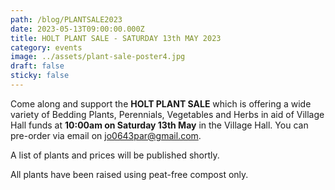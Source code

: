 ```yaml
---
path: /blog/PLANTSALE2023
date: 2023-05-13T09:00:00.000Z
title: HOLT PLANT SALE - SATURDAY 13th MAY 2023
category: events
image: ../assets/plant-sale-poster4.jpg
draft: false
sticky: false
---
```

Come along and support the **HOLT PLANT SALE** which is offering a wide variety of Bedding Plants, Perennials, Vegetables and Herbs in aid of Village Hall funds at **10:00am on Saturday 13th May** in the Village Hall.  You can pre-order via email on jo0643par@gmail.com.  

A list of plants and prices will be published shortly.

All plants have been raised using peat-free compost only.